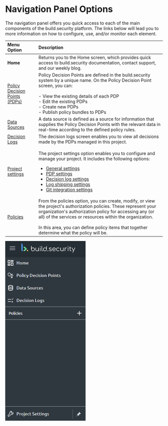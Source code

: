 # Navigation Panel Options

The navigation panel offers you quick access to each of the main components of the build.security platform. The links below will lead you to more information on how to configure, use, and/or monitor each element. 

<table>
  <thead>
    <tr>
      <th style="text-align:left">Menu Option</th>
      <th style="text-align:left">Description</th>
    </tr>
  </thead>
  <tbody>
    <tr>
      <td style="text-align:left"><b>Home</b>
      </td>
      <td style="text-align:left">Returns you to the Home screen, which provides quick access to build.security
        documentation, contact support, and our weekly blog.</td>
    </tr>
    <tr>
      <td style="text-align:left"><a href="../policy-decision-points-pdp/">Policy Decision Points (PDPs)</a>
      </td>
      <td style="text-align:left">Policy Decision Points are defined in the build.security system by a unique
        name. On the Policy Decision Point screen, you can:
        <br />
        <br />- View the existing details of each PDP
        <br />- Edit the existing PDPs
        <br />- Create new PDPs
        <br />- Publish policy bundles to PDPs</td>
    </tr>
    <tr>
      <td style="text-align:left"><a href="../data-sources/">Data Sources</a>
      </td>
      <td style="text-align:left">A data source is defined as a source for information that supplies the
        Policy Decision Points with the relevant data in real-time according to
        the defined policy rules.</td>
    </tr>
    <tr>
      <td style="text-align:left"><a href="../decision-logs/">Decision Logs</a>
      </td>
      <td style="text-align:left">The decision logs screen enables you to view all decisions made by the
        PDPs managed in this project.</td>
    </tr>
    <tr>
      <td style="text-align:left"><a href="../project-settings/">Project settings</a>
      </td>
      <td style="text-align:left">
        <p>The project settings option enables you to configure and manage your project.
          It includes the following options:</p>
        <ul>
          <li><a href="../project-settings/">General settings</a>
          </li>
          <li><a href="../project-settings/pdp-settings.md">PDP settings</a>
          </li>
          <li><a href="../project-settings/decision-log-settings.md">Decision log settings</a>
          </li>
          <li><a href="../project-settings/log-shipping.md">Log shipping settings</a>
          </li>
          <li><a href="../project-settings/git-integration-settings.md">Git integration settings</a>
          </li>
        </ul>
      </td>
    </tr>
    <tr>
      <td style="text-align:left"><a href="../policies/">Policies</a>
      </td>
      <td style="text-align:left">From the policies option, you can create, modify, or view the project&apos;s
        authorization policies. These represent your organization&apos;s authorization
        policy for accessing any (or all) of the services or resources within the
        organization.
        <br />
        <br />In this area, you can define policy items that together determine what
        the policy will be.</td>
    </tr>
  </tbody>
</table>

![](../../.gitbook/assets/navigationpanel.png)

### 

